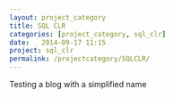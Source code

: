 ```yaml
---
layout: project_category
title: SQL CLR
categories: [project_category, sql_clr]
date:   2014-09-17 11:15
project: sql_clr
permalink: /projectcategory/SQLCLR/
---
```

Testing a blog with a simplified name
